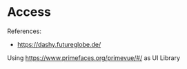 # Access
References:
+ https://dashy.futureglobe.de/


Using https://www.primefaces.org/primevue/#/ as UI Library